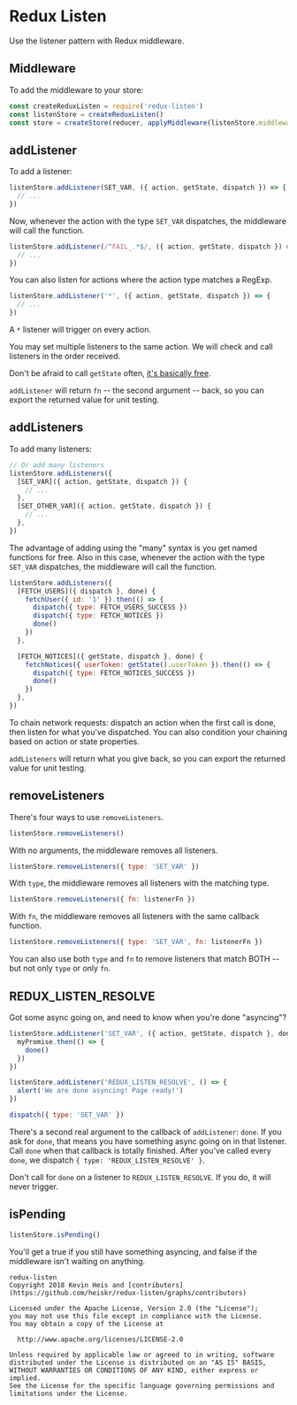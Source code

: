 # Redux Listen

Use the listener pattern with Redux middleware.

## Middleware

To add the middleware to your store:

```javascript
const createReduxListen = require('redux-listen')
const listenStore = createReduxListen()
const store = createStore(reducer, applyMiddleware(listenStore.middleware))
```

## addListener

To add a listener:

```javascript
listenStore.addListener(SET_VAR, ({ action, getState, dispatch }) => {
  // ...
})
```

Now, whenever the action with the type `SET_VAR` dispatches, the middleware will call the function.

```javascript
listenStore.addListener(/^FAIL_.*$/, ({ action, getState, dispatch }) => {
  // ...
})
```

You can also listen for actions where the action type matches a RegExp.

```javascript
listenStore.addListener('*', ({ action, getState, dispatch }) => {
  // ...
})
```

A `*` listener will trigger on every action.

You may set multiple listeners to the same action. We will check and call listeners in the order received.

Don't be afraid to call `getState` often, [it's basically free](https://github.com/reactjs/redux/blob/master/src/createStore.js#L66).

`addListener` will return `fn` -- the second argument -- back, so you can export the returned value for unit testing.

## addListeners

To add many listeners:

```javascript
// Or add many listeners
listenStore.addListeners({
  [SET_VAR]({ action, getState, dispatch }) {
    // ...
  },
  [SET_OTHER_VAR]({ action, getState, dispatch }) {
    // ...
  },
})
```

The advantage of adding using the "many" syntax is you get named functions for free.
Also in this case, whenever the action with the type `SET_VAR` dispatches, the middleware will call the function.

```javascript
listenStore.addListeners({
  [FETCH_USERS]({ dispatch }, done) {
    fetchUser({ id: '1' }).then(() => {
      dispatch({ type: FETCH_USERS_SUCCESS })
      dispatch({ type: FETCH_NOTICES })
      done()
    })
  },

  [FETCH_NOTICES]({ getState, dispatch }, done) {
    fetchNotices({ userToken: getState().userToken }).then(() => {
      dispatch({ type: FETCH_NOTICES_SUCCESS })
      done()
    })
  },
})
```

To chain network requests: dispatch an action when the first call is done, then listen for what you've dispatched.
You can also condition your chaining based on action or state properties.

`addListeners` will return what you give back, so you can export the returned value for unit testing.

## removeListeners

There's four ways to use `removeListeners`.

```javascript
listenStore.removeListeners()
```

With no arguments, the middleware removes all listeners.

```javascript
listenStore.removeListeners({ type: 'SET_VAR' })
```

With `type`, the middleware removes all listeners with the matching type.

```javascript
listenStore.removeListeners({ fn: listenerFn })
```

With `fn`, the middleware removes all listeners with the same callback function.

```javascript
listenStore.removeListeners({ type: 'SET_VAR', fn: listenerFn })
```

You can also use both `type` and `fn` to remove listeners that match BOTH -- but not only `type` or only `fn`.

## REDUX_LISTEN_RESOLVE

Got some async going on, and need to know when you're done "asyncing"?

```javascript
listenStore.addListener('SET_VAR', ({ action, getState, dispatch }, done) => {
  myPromise.then(() => {
    done()
  })
})

listenStore.addListener('REDUX_LISTEN_RESOLVE', () => {
  alert('We are done asyncing! Page ready!')
})

dispatch({ type: 'SET_VAR' })
```

There's a second real argument to the callback of `addListener`: `done`. If you ask for `done`, that means you have something async going on in that listener. Call `done` when that callback is totally finished. After you've called every `done`, we dispatch `{ type: 'REDUX_LISTEN_RESOLVE' }`.

Don't call for `done` on a listener to `REDUX_LISTEN_RESOLVE`. If you do, it will never trigger.

## isPending

```javascript
listenStore.isPending()
```

You'll get a true if you still have something asyncing, and false if the middleware isn't waiting on anything.

```
redux-listen
Copyright 2018 Kevin Heis and [contributors](https://github.com/heiskr/redux-listen/graphs/contributors)

Licensed under the Apache License, Version 2.0 (the "License");
you may not use this file except in compliance with the License.
You may obtain a copy of the License at

  http://www.apache.org/licenses/LICENSE-2.0

Unless required by applicable law or agreed to in writing, software
distributed under the License is distributed on an "AS IS" BASIS,
WITHOUT WARRANTIES OR CONDITIONS OF ANY KIND, either express or implied.
See the License for the specific language governing permissions and
limitations under the License.
```
